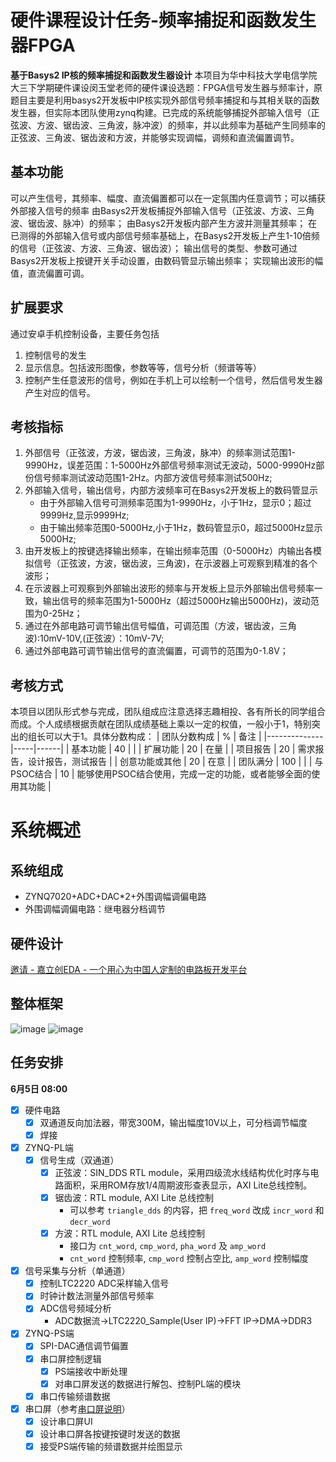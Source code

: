 # 硬件课程设计任务-频率捕捉和函数发生器FPGA
**基于Basys2 IP核的频率捕捉和函数发生器设计**
本项目为华中科技大学电信学院大三下学期硬件课设闵玉堂老师的硬件课设选题：FPGA信号发生器与频率计，原题目主要是利用basys2开发板中IP核实现外部信号频率捕捉和与其相关联的函数发生器，但实际本团队使用zynq构建。已完成的系统能够捕捉外部输入信号（正弦波、方波、锯齿波、三角波，脉冲波）的频率，并以此频率为基础产生同频率的正弦波、三角波、锯齿波和方波，并能够实现调幅，调频和直流偏置调节。
## 基本功能
可以产生信号，其频率、幅度、直流偏置都可以在一定氛围内任意调节；可以捕获外部接入信号的频率
由Basys2开发板捕捉外部输入信号（正弦波、方波、三角波、锯齿波、脉冲）的频率；
由Basys2开发板内部产生方波并测量其频率；
在已测得的外部输入信号或内部信号频率基础上，在Basys2开发板上产生1-10倍频的信号（正弦波、方波、三角波、锯齿波）；
输出信号的类型、参数可通过Basys2开发板上按键开关手动设置，由数码管显示输出频率；
实现输出波形的幅值，直流偏置可调。

## 扩展要求
   通过安卓手机控制设备，主要任务包括
1. 控制信号的发生
2. 显示信息。包括波形图像，参数等等，信号分析（频谱等等）
3. 控制产生任意波形的信号，例如在手机上可以绘制一个信号，然后信号发生器产生对应的信号。


## 考核指标
1.  外部信号（正弦波，方波，锯齿波，三角波，脉冲）的频率测试范围1-9990Hz，误差范围：1-5000Hz外部信号频率测试无波动，5000-9990Hz部份信号频率测试波动范围1-2Hz。内部方波信号频率测试500Hz;
2. 外部输入信号，输出信号，内部方波频率可在Basys2开发板上的数码管显示
   * 由于外部输入信号可测频率范围为1-9990Hz，小于1Hz，显示0；超过9999Hz,显示9999Hz;
   * 由于输出频率范围0-5000Hz,小于1Hz，数码管显示0，超过5000Hz显示5000Hz;
3. 由开发板上的按键选择输出频率，在输出频率范围（0-5000Hz）内输出各模拟信号（正弦波，方波，锯齿波，三角波)，在示波器上可观察到精准的各个波形；
4. 在示波器上可观察到外部输出波形的频率与开发板上显示外部输出信号频率一致，输出信号的频率范围为1-5000Hz（超过5000Hz输出5000Hz)，波动范围为0-25Hz；
5. 通过在外部电路可调节输出信号幅值，可调范围（方波，锯齿波，三角波):10mV-10V,(正弦波）：10mV-7V;
6. 通过外部电路可调节输出信号的直流偏置，可调节的范围为0-1.8V；


## 考核方式
本项目以团队形式参与完成，团队组成应注意选择志趣相投、各有所长的同学组合而成。个人成绩根据贡献在团队成绩基础上乘以一定的权值，一般小于1，特别突出的组长可以大于1。具体分数构成：
| 团队分数构成 | %   | 备注 |
|--------------|-----|------|
| 基本功能     | 40  |      |
| 扩展功能     | 20  | 在量 |
| 项目报告     | 20  | 需求报告，设计报告，测试报告 |
| 创意功能或其他 | 20  | 在意 |
| 团队满分     | 100 |      |
| 与PSOC结合   | 10  | 能够使用PSOC结合使用，完成一定的功能，或者能够全面的使用其功能 |

# 系统概述

## 系统组成
* ZYNQ7020+ADC+DAC*2+外围调幅调偏电路
* 外围调幅调偏电路：继电器分档调节

## 硬件设计
[邀请 - 嘉立创EDA - 一个用心为中国人定制的电路板开发平台](https://u.lceda.cn/join?type=project&key=5fa20fb35af104b861f3b8c55dfc04e8&inviter=7073b205e26448d2b63ad134a79b56df)

## 整体框架
![image](https://github.com/user-attachments/assets/230a7c4b-de07-409d-9f21-2c26adbd5304)
![image](https://github.com/user-attachments/assets/716e478b-e3a9-426e-9740-02fe5015bd3d)


## 任务安排

**6月5日 08:00**

- [x] 硬件电路
    - [x] 双通道反向加法器，带宽300M，输出幅度10V以上，可分档调节幅度
    - [x] 焊接

- [x] ZYNQ-PL端
    - [x] 信号生成（双通道）
        - [x] 正弦波：SIN_DDS RTL module，采用四级流水线结构优化时序与电路面积，采用ROM存放1/4周期波形查表显示，AXI Lite总线控制。
        - [x] 锯齿波：RTL module, AXI Lite 总线控制 
            - 可以参考 `triangle_dds` 的内容，把 `freq_word` 改成 `incr_word` 和 `decr_word`
        - [x] 方波：RTL module, AXI Lite 总线控制 
            - 接口为 `cnt_word`, `cmp_word`, `pha_word` 及 `amp_word`
            - `cnt_word` 控制频率, `cmp_word` 控制占空比, `amp_word` 控制幅度

- [x] 信号采集与分析（单通道）
    - [x] 控制LTC2220 ADC采样输入信号 
    - [x] 时钟计数法测量外部信号频率 
    - [x] ADC信号频域分析 
        - ADC数据流->LTC2220_Sample(User IP)->FFT IP->DMA->DDR3

- [x] ZYNQ-PS端
    - [x] SPI-DAC通信调节偏置 
    - [x] 串口屏控制逻辑
        - [x] PS端接收中断处理
        - [x] 对串口屏发送的数据进行解包、控制PL端的模块
    - [x] 串口传输频谱数据 
- [x] 串口屏（参考[串口屏说明](http://wiki.tjc1688.com/)）
    - [x] 设计串口屏UI
    - [x] 设计串口屏各按键按键时发送的数据
    - [x] 接受PS端传输的频谱数据并绘图显示
